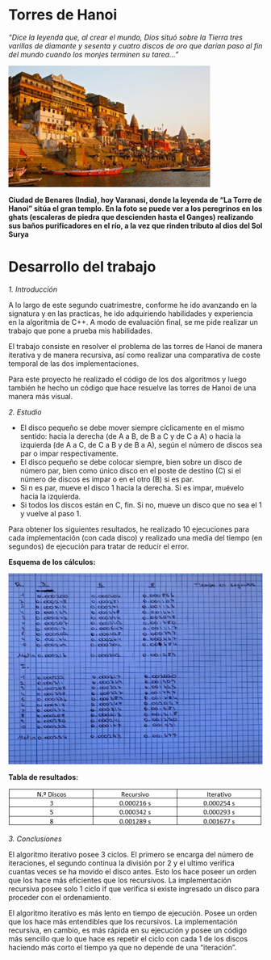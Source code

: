 # Torres de Hanoi

*“Dice la leyenda que, al crear el mundo, Dios situó sobre la Tierra tres varillas de diamante y sesenta y cuatro discos de oro que darían paso al fin del mundo cuando los monjes terminen su tarea…”*

<img src="https://github.com/Crisgf6/Torres-de-Hanoi/blob/main/assets/hanoi.PNG" width="400" height="auto">

**Ciudad de Benares (India), hoy Varanasi, donde la leyenda de “La Torre de Hanoi” sitúa el gran templo. En la foto se puede ver a los peregrinos en los ghats (escaleras de piedra que descienden hasta el Ganges) realizando sus baños purificadores en el río, a la vez que rinden tributo al dios del Sol Surya**
#
# Desarrollo del trabajo
*1. Introducción*

A lo largo de este segundo cuatrimestre, conforme he ido avanzando en la signatura y en las practicas, he ido adquiriendo habilidades y experiencia en la algoritmia de C++. A modo de evaluación final, se me pide realizar un trabajo que pone a prueba mis habilidades.

El trabajo consiste en resolver el problema de las torres de Hanoi de manera iterativa y de manera recursiva, así como realizar una comparativa de coste temporal de las dos implementaciones.

Para este proyecto he realizado el código de los dos algoritmos y luego también he hecho un código que hace resuelve las torres de Hanoi de una manera más visual.

*2. Estudio*

*	El disco pequeño se debe mover siempre cíclicamente en el mismo sentido: hacia la derecha (de A a B, de B a C y de C a A) o hacia la izquierda (de A a C, de C a B y de B a A), según el número de discos sea par o impar respectivamente.
*	El disco pequeño se debe colocar siempre, bien sobre un disco de número par, bien como único disco en el poste de destino (C) si el número de discos es impar o en el otro (B) si es par.
*	Si n es par, mueve el disco 1 hacia la derecha. Si es impar, muévelo hacia la izquierda.
*	Si todos los discos están en C, fin. Si no, mueve un disco que no sea el 1 y vuelve al paso 1.

Para obtener los siguientes resultados, he realizado 10 ejecuciones para cada implementación (con cada disco) y realizado una media del tiempo (en segundos) de ejecución para tratar de reducir el error.

**Esquema de los cálculos:**

<img src="https://github.com/Crisgf6/Torres-de-Hanoi/blob/main/assets/results.jpg" width="600" height="auto">

**Tabla de resultados:**

<img src="https://github.com/Crisgf6/Torres-de-Hanoi/blob/main/assets/tabla.PNG" width="auto" height="auto">

*3. Conclusiones*

El algoritmo iterativo posee 3 ciclos. El primero se encarga del número de iteraciones, el segundo continua la división por 2 y el ultimo verifica cuantas veces se ha movido el disco antes. Esto los hace poseer un orden que los hace más eficientes que los recursivos. La implementación recursiva posee solo 1 ciclo if que verifica si existe ingresado un disco para proceder con el ordenamiento.

El algoritmo iterativo es más lento en tiempo de ejecución. Posee un orden que los hace más entendibles que los recursivos. La implementación recursiva, en cambio, es más rápida en su ejecución y posee un código más sencillo que lo que hace es repetir el ciclo con cada 1 de los discos haciendo más corto el tiempo ya que no depende de una “iteración”.
